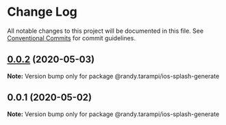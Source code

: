 # Change Log

All notable changes to this project will be documented in this file.
See [Conventional Commits](https://conventionalcommits.org) for commit guidelines.

## [0.0.2](https://github.com/randytarampi/ios-splash-generate/compare/@randy.tarampi/ios-splash-generate@0.0.1...@randy.tarampi/ios-splash-generate@0.0.2) (2020-05-03)

**Note:** Version bump only for package @randy.tarampi/ios-splash-generate





## 0.0.1 (2020-05-02)

**Note:** Version bump only for package @randy.tarampi/ios-splash-generate
